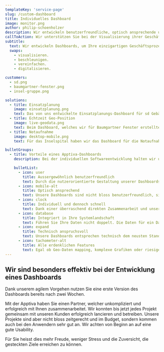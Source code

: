 ```yaml
---
templateKey: 'service-page'
slug: /custom-dashboard
title: Individuelles Dashboard
image: monitor.png
author: philip-schoenholzer
description: Wir entwickeln benutzer­freundliche, optisch ansprechende und technisch anspruchsvolle Dashboards, um Ihre einzigartigen Geschäftsprozesse abzubilden.
callToAction: Wir unterstützen Sie bei der Visualisierung ihrer Geschäftsprozesse.
subtitle:
  text: Wir entwickeln Dashboards, um Ihre einzigartigen Geschäftsprozesse zu
  swaps:
    - visualisieren.
    - beschleunigen.
    - vereinfachen.
    - digitalisieren.

customers:
  - sd.png
  - baumgartner-fenster.png
  - insel-gruppe.png

solutions:
  - title: Einsatzplanung
    image: einsatzplanung.png
    text: Das von uns entwickelte Einsatzplanungs-Dashboard für sd Gebäudereinigung zeigt die aktuelle Planung der Mitarbeiter an. Zusätzlich lassen sich die Einsatzzeiten bei Abwesenheit oder Feiertagen einfach anpassen.
  - title: Echtzeit Geo-Position
    image: live-geodata.png
    text: Beim Dashboard, welches wir für Baumgartner Fenster erstellten, sieht man die Positionen von Geräten in Echtzeit. Die Positionen werden mittels GPS-Daten gesammelt und auf dem Dashboard dargestellt.
  - title: Notaufnahme
    image: desktop-mobile.png
    text: Für das Inselspital haben wir das Dashboard für die Notaufnahme entwickelt. Dieses stellt nicht bloss die Belegung der Kojen dar, sondern auch den Status der Verordnungen.

bulletGroups:
  - title: Vorteile eines Apptiva-Dashboards
    description: Bei der individuellen Softwareentwicklung halten wir uns an das <a href="http://www.lean-enterprise-app.com/">Manifest der Lean Enterprise App</a>.

    bulletList:
      - icon: user
        title: Ausser­gewöhnlich benutzer­freundlich
        text: Durch die nutzerorientierte Gestaltung unserer Dashboards befinden sich die Anwender im Zentrum. Sie erhalten eine Lösung, die verständlich, einfach und schnell zu verstehen ist.
      - icon: mobile-alt
        title: Optisch ansprechend
        text: Unsere Dashboards sind nicht bloss benutzerfreundlich, sie sind auch optisch ansprechend.
      - icon: clock
        title: Individuell und dennoch schnell
        text: Dank einer überraschend direkten Zusammenarbeit und unserem agilen Vorgehen sind bereits nach wenigen Tagen die ersten Ergebnisse im Einsatz.
      - icon: database
        title: Integriert in Ihre System­landschaft
        text: Führen Sie Ihre Daten nicht doppelt. Die Daten für ein Dashboard werden aus Ihren bestehenden Systemen bezogen. Entsprechende Schnittstellen entwickeln wir passend auf Ihre Anforderungen.
      - icon: expand
        title: Technisch anspruchsvoll
        text: Unsere Dashboards entsprechen technisch dem neusten Stand. Unsere Software-Ingenieure können auch komplexe Anforderungen erfolgreich und hochwertig umsetzen.
      - icon: tachometer-alt
        title: Alle erdenklichen Features
        text: Egal ob Geo-Daten mapping, komplexe Grafiken oder riesige Datenmengen, wir meistern technisch anspruchsvolle Herausforderungen souverän.
---
```


## Wir sind besonders effektiv bei der Entwicklung eines Dashboards

Dank unserem agilem Vorgehen nutzen Sie eine erste Version des Dashboards bereits nach zwei Wochen.

Mit der Apptiva haben Sie einen Partner, welcher unkompliziert und erfolgreich mit Ihnen zusammenarbeitet. Wir konnten bis jetzt jedes Projekt gemeinsam mit unseren Kunden erfolgreich lancieren und betreiben. Unsere Projekte sind aber nicht bloss zeitgerecht und im Budget, sondern kommen auch bei den Anwendern sehr gut an. Wir achten von Beginn an auf eine gute Usability.

Für Sie heisst dies mehr Freude, weniger Stress und die Zuversicht, die gesteckten Ziele erreichen zu können.
